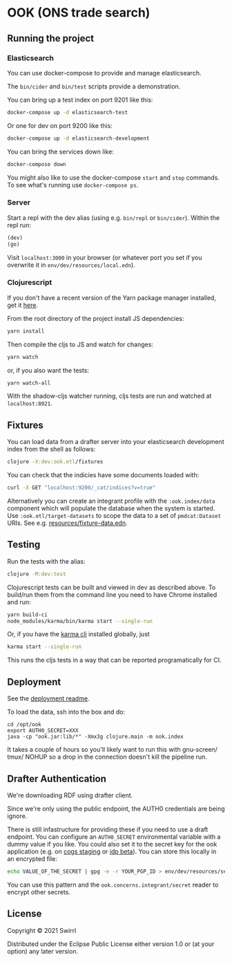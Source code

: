 # OOK (ONS trade search)

## Running the project

### Elasticsearch

You can use docker-compose to provide and manage elasticsearch.

The `bin/cider` and `bin/test` scripts provide a demonstration.

You can bring up a test index on port 9201 like this:

```bash
docker-compose up -d elasticsearch-test
```

Or one for dev on port 9200 like this:

```bash
docker-compose up -d elasticsearch-development
```

You can bring the services down like:

```bash
docker-compose down
```

You might also like to use the docker-compose `start` and `stop` commands. To see what's running use `docker-compose ps`.

### Server

Start a repl with the dev alias (using e.g. `bin/repl` or `bin/cider`). Within the repl run:

```clojure
(dev)
(go)
```

Visit `localhost:3000` in your browser (or whatever port you set if you overwrite it in `env/dev/resources/local.edn`).

### Clojurescript

If you don't have a recent version of the Yarn package manager installed, get it [here](https://classic.yarnpkg.com/en/docs/install/#mac-stable).

From the root directory of the project install JS dependencies:

```bash
yarn install
```

Then compile the cljs to JS and watch for changes:
```bash
yarn watch
```

or, if you also want the tests:
```bash
yarn watch-all
```

With the shadow-cljs watcher running, cljs tests are run and watched at `localhost:8021`.

## Fixtures

You can load data from a drafter server into your elasticsearch development index from the shell as follows:

```bash
clojure -X:dev:ook.etl/fixtures
```

You can check that the indicies have some documents loaded with:

```bash
curl -X GET "localhost:9200/_cat/indices?v=true"
```

Alternatively you can create an integrant profile with the `:ook.index/data` component which will populate the database when the system is started. Use `:ook.etl/target-datasets` to scope the data to a set of `pmdcat:Dataset` URIs. See e.g. [resources/fixture-data.edn](resources/fixture-data.edn).

## Testing

Run the tests with the alias:

```bash
clojure -M:dev:test
```

Clojurescript tests can be built and viewed in dev as described above. To build/run them from the command line you need to have Chrome installed and run:
```bash
yarn build-ci
node_modules/karma/bin/karma start --single-run
```
Or, if you have the [karma cli](http://karma-runner.github.io/latest/index.html) installed globally, just
```bash
karma start --single-run
```

This runs the cljs tests in a way that can be reported programatically for CI.

## Deployment

See the [deployment readme](./deploy/README.md).

To load the data, ssh into the box and do:

```
cd /opt/ook
export AUTH0_SECRET=XXX
java -cp "ook.jar:lib/*" -Xmx3g clojure.main -m ook.index
```

It takes a couple of hours so you'll likely want to run this with gnu-screen/ tmux/ NOHUP so a drop in the connection doesn't kill the pipeline run.

## Drafter Authentication

We're downloading RDF using drafter client.

Since we're only using the public endpoint, the AUTH0 credentials are being ignore.

There is still infastructure for providing these if you need to use a draft endpoint. You can configure an `AUTH0_SECRET` environmental variable with a dummy value if you like. You could also set it to the secret key for the ook application (e.g. on [cogs staging](https://manage.auth0.com/dashboard/eu/swirrl-staging/applications/br25ZFYNX0wHK3z7FIql2mK91z8ZZcC8) or [idp beta](https://manage.auth0.com/dashboard/eu/swirrl-ons-prod/applications/OS2GgkrjYyb7EXdawNfk6HViXznpf7Dh/settings)). You can store this locally in an encrypted file:

```bash
echo VALUE_OF_THE_SECRET | gpg -e -r YOUR_PGP_ID > env/dev/resources/secrets/AUTH0_SECRET.gpg
```

You can use this pattern and the `ook.concerns.integrant/secret` reader to encrypt other secrets.


## License

Copyright © 2021 Swirrl

Distributed under the Eclipse Public License either version 1.0 or (at
your option) any later version.
